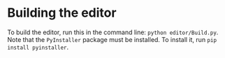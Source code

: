 # Building the editor
To build the editor, run this in the command line: ```python editor/Build.py```. Note that the `PyInstaller` package must be installed. To install it, run ```pip install pyinstaller```.
